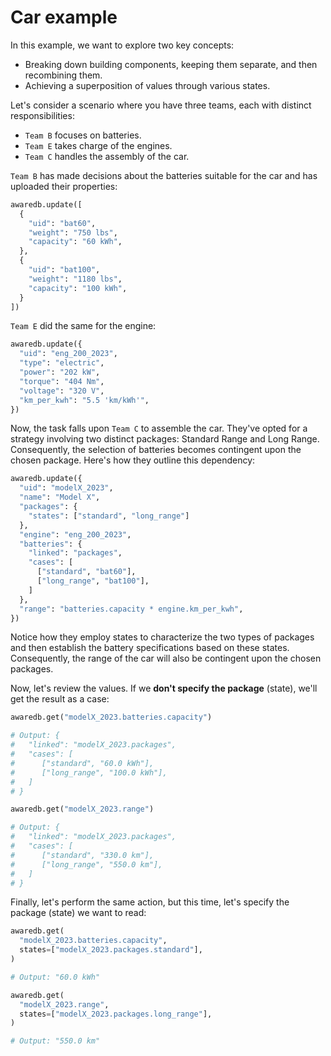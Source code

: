 # Car example

In this example, we want to explore two key concepts:

* Breaking down building components, keeping them separate, and then recombining them.
* Achieving a superposition of values through various states.

Let's consider a scenario where you have three teams, each with distinct responsibilities:

* `Team B` focuses on batteries.
* `Team E` takes charge of the engines.
* `Team C` handles the assembly of the car.


`Team B` has made decisions about the batteries suitable for the car and has uploaded their properties:

```python
awaredb.update([
  {
    "uid": "bat60",
    "weight": "750 lbs",
    "capacity": "60 kWh",
  },
  {
    "uid": "bat100",
    "weight": "1180 lbs",
    "capacity": "100 kWh",
  }
])
```

`Team E` did the same for the engine:

```python
awaredb.update({
  "uid": "eng_200_2023",
  "type": "electric",
  "power": "202 kW",
  "torque": "404 Nm",
  "voltage": "320 V",
  "km_per_kwh": "5.5 'km/kWh'",
})
```

Now, the task falls upon `Team C` to assemble the car. They've opted for a strategy
involving two distinct packages: Standard Range and Long Range. Consequently,
the selection of batteries becomes contingent upon the chosen package.
Here's how they outline this dependency:

```python
awaredb.update({
  "uid": "modelX_2023",
  "name": "Model X",
  "packages": {
    "states": ["standard", "long_range"]
  },
  "engine": "eng_200_2023",
  "batteries": {
    "linked": "packages",
    "cases": [
      ["standard", "bat60"],
      ["long_range", "bat100"],
    ]
  },
  "range": "batteries.capacity * engine.km_per_kwh",
})
```

Notice how they employ states to characterize the two types of packages
and then establish the battery specifications based on these states.
Consequently, the range of the car will also be contingent upon the chosen packages.

Now, let's review the values. If we **don't specify the package** (state), we'll get the result as a case:

```python
awaredb.get("modelX_2023.batteries.capacity")

# Output: {
#   "linked": "modelX_2023.packages",
#   "cases": [
#      ["standard", "60.0 kWh"],
#      ["long_range", "100.0 kWh"],
#   ]
# }

awaredb.get("modelX_2023.range")

# Output: {
#   "linked": "modelX_2023.packages",
#   "cases": [
#      ["standard", "330.0 km"],
#      ["long_range", "550.0 km"],
#   ]
# }
```

Finally, let's perform the same action, but this time, let's specify the package (state) we want to read:

```python
awaredb.get(
  "modelX_2023.batteries.capacity",
  states=["modelX_2023.packages.standard"],
)

# Output: "60.0 kWh"

awaredb.get(
  "modelX_2023.range",
  states=["modelX_2023.packages.long_range"],
)

# Output: "550.0 km"
```
